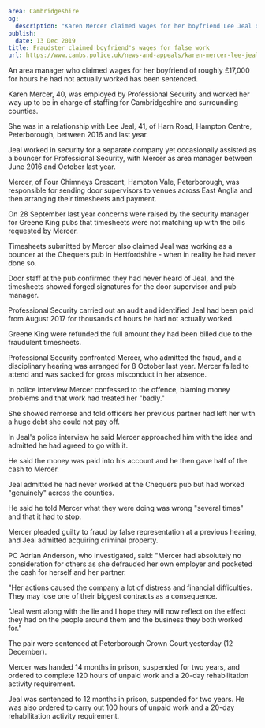 ```yaml
area: Cambridgeshire
og:
  description: "Karen Mercer claimed wages for her boyfriend Lee Jeal of roughly \xA317,000"
publish:
  date: 13 Dec 2019
title: Fraudster claimed boyfriend's wages for false work
url: https://www.cambs.police.uk/news-and-appeals/karen-mercer-lee-jeal-sentencing
```

An area manager who claimed wages for her boyfriend of roughly £17,000 for hours he had not actually worked has been sentenced.

Karen Mercer, 40, was employed by Professional Security and worked her way up to be in charge of staffing for Cambridgeshire and surrounding counties.

She was in a relationship with Lee Jeal, 41, of Harn Road, Hampton Centre, Peterborough, between 2016 and last year.

Jeal worked in security for a separate company yet occasionally assisted as a bouncer for Professional Security, with Mercer as area manager between June 2016 and October last year.

Mercer, of Four Chimneys Crescent, Hampton Vale, Peterborough, was responsible for sending door supervisors to venues across East Anglia and then arranging their timesheets and payment.

On 28 September last year concerns were raised by the security manager for Greene King pubs that timesheets were not matching up with the bills requested by Mercer.

Timesheets submitted by Mercer also claimed Jeal was working as a bouncer at the Chequers pub in Hertfordshire - when in reality he had never done so.

Door staff at the pub confirmed they had never heard of Jeal, and the timesheets showed forged signatures for the door supervisor and pub manager.

Professional Security carried out an audit and identified Jeal had been paid from August 2017 for thousands of hours he had not actually worked.

Greene King were refunded the full amount they had been billed due to the fraudulent timesheets.

Professional Security confronted Mercer, who admitted the fraud, and a disciplinary hearing was arranged for 8 October last year. Mercer failed to attend and was sacked for gross misconduct in her absence.

In police interview Mercer confessed to the offence, blaming money problems and that work had treated her "badly."

She showed remorse and told officers her previous partner had left her with a huge debt she could not pay off.

In Jeal's police interview he said Mercer approached him with the idea and admitted he had agreed to go with it.

He said the money was paid into his account and he then gave half of the cash to Mercer.

Jeal admitted he had never worked at the Chequers pub but had worked "genuinely" across the counties.

He said he told Mercer what they were doing was wrong "several times" and that it had to stop.

Mercer pleaded guilty to fraud by false representation at a previous hearing, and Jeal admitted acquiring criminal property.

PC Adrian Anderson, who investigated, said: "Mercer had absolutely no consideration for others as she defrauded her own employer and pocketed the cash for herself and her partner.

"Her actions caused the company a lot of distress and financial difficulties. They may lose one of their biggest contracts as a consequence.

"Jeal went along with the lie and I hope they will now reflect on the effect they had on the people around them and the business they both worked for."

The pair were sentenced at Peterborough Crown Court yesterday (12 December).

Mercer was handed 14 months in prison, suspended for two years, and ordered to complete 120 hours of unpaid work and a 20-day rehabilitation activity requirement.

Jeal was sentenced to 12 months in prison, suspended for two years. He was also ordered to carry out 100 hours of unpaid work and a 20-day rehabilitation activity requirement.
